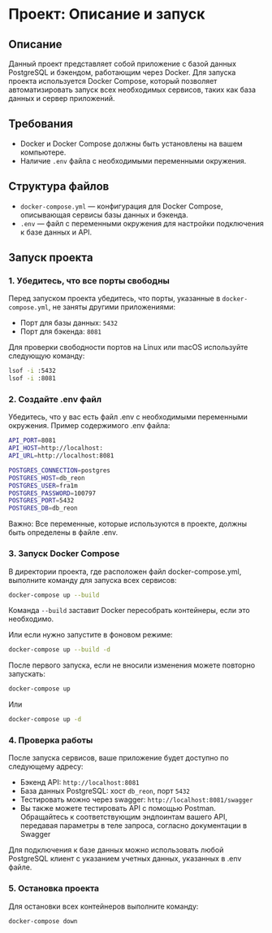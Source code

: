 # Проект: Описание и запуск

## Описание

Данный проект представляет собой приложение с базой данных PostgreSQL и бэкендом, работающим через Docker. Для запуска проекта используется Docker Compose, который позволяет автоматизировать запуск всех необходимых сервисов, таких как база данных и сервер приложений.

## Требования

- Docker и Docker Compose должны быть установлены на вашем компьютере.
- Наличие `.env` файла с необходимыми переменными окружения.

## Структура файлов

- `docker-compose.yml` — конфигурация для Docker Compose, описывающая сервисы базы данных и бэкенда.
- `.env` — файл с переменными окружения для настройки подключения к базе данных и API.

## Запуск проекта

### 1. Убедитесь, что все порты свободны

Перед запуском проекта убедитесь, что порты, указанные в `docker-compose.yml`, не заняты другими приложениями:

- Порт для базы данных: `5432`
- Порт для бэкенда: `8081`

Для проверки свободности портов на Linux или macOS используйте следующую команду:

```bash
lsof -i :5432
lsof -i :8081
```

### 2. Создайте .env файл

Убедитесь, что у вас есть файл .env с необходимыми переменными окружения. Пример содержимого .env файла:

```bash
API_PORT=8081
API_HOST=http://localhost:
API_URL=http://localhost:8081

POSTGRES_CONNECTION=postgres
POSTGRES_HOST=db_reon
POSTGRES_USER=fra1m
POSTGRES_PASSWORD=100797
POSTGRES_PORT=5432
POSTGRES_DB=db_reon
```

Важно: Все переменные, которые используются в проекте, должны быть определены в файле .env.

### 3. Запуск Docker Compose

В директории проекта, где расположен файл docker-compose.yml, выполните команду для запуска всех сервисов:

```bash
docker-compose up --build
```

Команда `--build` заставит Docker пересобрать контейнеры, если это необходимо.

Или если нужно запустите в фоновом режиме:

```bash
docker-compose up --build -d
```

После первого запуска, если не вносили изменения можете повторно запускать:

```bash
docker-compose up
```

Или

```bash
docker-compose up -d
```

### 4. Проверка работы

После запуска сервисов, ваше приложение будет доступно по следующему адресу:

- Бэкенд API: `http://localhost:8081`
- База данных PostgreSQL: хост `db_reon`, порт `5432`
- Тестировать можно через swagger: `http://localhost:8081/swagger`
- Вы также можете тестировать API с помощью Postman. Обращайтесь к соответствующим эндпоинтам вашего API, передавая параметры в теле запроса, согласно документации в Swagger

Для подключения к базе данных можно использовать любой PostgreSQL клиент с указанием учетных данных, указанных в .env файле.

### 5. Остановка проекта

Для остановки всех контейнеров выполните команду:

```bash
docker-compose down
```
